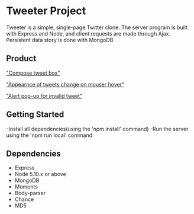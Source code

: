 # Tweeter Project

Tweeter is a simple, single-page Twitter clone. The server program is built with Express and Node, and client requests are made through Ajax. Persistent data story is done with MongoDB


## Product

["Compose tweet box"](https://github.com/nombiezinja/tweetr/blob/master/docs/compose-tweet.png?raw=true)

["Appearnce of tweets change on mouser hover"](https://github.com/nombiezinja/tweetr/blob/master/docs/hover.png?raw=true)

["Alert pop-up for invalid tweet"](https://github.com/nombiezinja/tweetr/blob/master/docs/alert.png?raw=true)


## Getting Started

-Install all dependencies(using the 'npm install' command)
-Run the server using the 'npm run local' command


## Dependencies

- Express
- Node 5.10.x or above
- MongoDB
- Moments
- Body-parser
- Chance
- MD5

